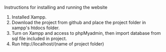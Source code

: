 Instructions for installing and running the website

1. Installed Xampp.
2. Download the project from github and place the project folder in xampp's htdocs folder.
3. Turn on Xampp and access to phpMyadmin, then import database from sql file included in project.
4. Run http://localhost/(name of project folder)

